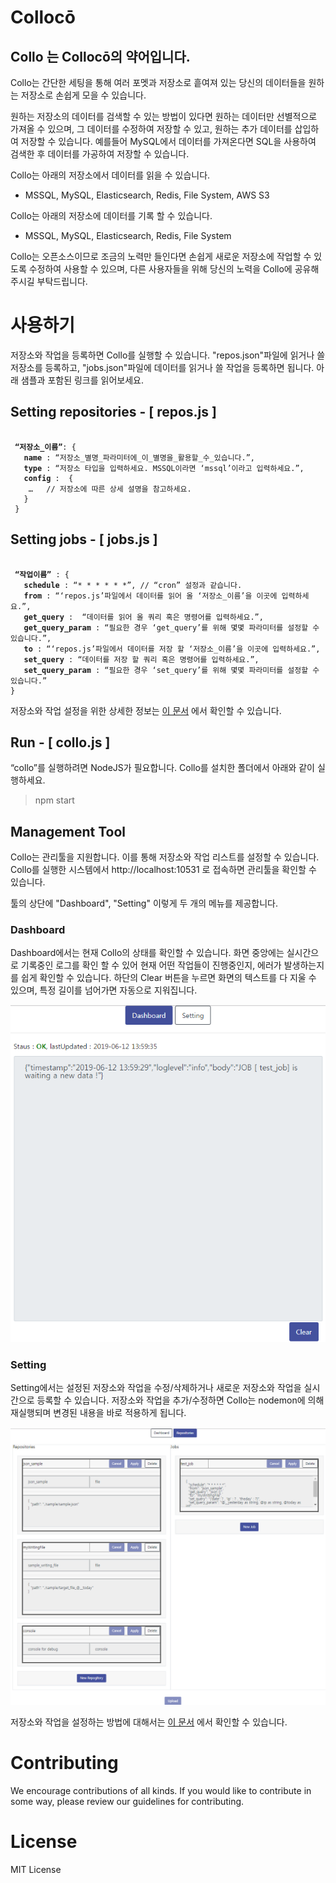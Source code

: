 # Collocō

## Collo 는 Collocō의 약어입니다.


Collo는 간단한 세팅을 통해 여러 포멧과 저장소로 흩여져 있는 당신의 데이터들을 원하는 저장소로 손쉽게 모을 수 있습니다.

원하는 저장소의 데이터를 검색할 수 있는 방법이 있다면 원하는 데이터만 선별적으로 가져올 수 있으며, 그 데이터를 수정하여 저장할 수 있고, 원하는 추가 데이터를 삽입하여 저장할 수 있습니다. 예를들어 MySQL에서 데이터를 가져온다면 SQL을 사용하여 검색한 후 데이터를 가공하여 저장할 수 있습니다.

Collo는 아래의 저장소에서 데이터를 읽을 수 있습니다.
 - MSSQL, MySQL, Elasticsearch, Redis, File System, AWS S3

Collo는 아래의 저장소에 데이터를 기록 할 수 있습니다.
- MSSQL, MySQL, Elasticsearch, Redis, File System

Collo는 오픈소스이므로 조금의 노력만 들인다면 손쉽게 새로운 저장소에 작업할 수 있도록 수정하여 사용할 수 있으며, 다른 사용자들을 위해 당신의 노력을 Collo에 공유해주시길 부탁드립니다.

# 사용하기

저장소와 작업을 등록하면 Collo를 실행할 수 있습니다.
"repos.json"파일에 읽거나 쓸 저장소를 등록하고, "jobs.json"파일에 데이터를 읽거나 쓸 작업을 등록하면 됩니다.
아래 샘플과 포함된 링크를 읽어보세요.
 
## Setting repositories - [ repos.js ]

<pre><code>
 <b>“저장소_이름”</b>: {
   <b>name</b> : “저장소_별명_파라미터에_이_별명을_활용할_수_있습니다.”,
   <b>type</b> : “저장소 타입을 입력하세요. MSSQL이라면 ‘mssql’이라고 입력하세요.”,
   <b>config</b> :  { 
    …   // 저장소에 따른 상세 설명을 참고하세요.
   }
 }
</code></pre>

## Setting jobs - [ jobs.js ]

<pre><code>
 <b>“작업이름”</b> : {
   <b>schedule</b> : “* * * * * *”, // “cron” 설정과 같습니다.
   <b>from</b> : “‘repos.js’파일에서 데이터를 읽어 올 ‘저장소_이름’을 이곳에 입력하세요.”,
   <b>get_query</b> :  “데이터를 읽어 올 쿼리 혹은 명령어를 입력하세요.”,
   <b>get_query_param</b> : “필요한 경우 ‘get_query’를 위해 몇몇 파라미터를 설정할 수 있습니다.”,
   <b>to</b> : “‘repos.js’파일에서 데이터를 저장 할 ‘저장소_이름’을 이곳에 입력하세요.”,
   <b>set_query</b> : “데이터를 저장 할 쿼리 혹은 명령어를 입력하세요.”,
   <b>set_query_param</b> : “필요한 경우 ‘set_query’를 위해 몇몇 파라미터를 설정할 수 있습니다.”
}
</code></pre>

저장소와 작업 설정을 위한 상세한 정보는 [이 문서](SETTING.md) 에서 확인할 수 있습니다.

## Run - [ collo.js ]

“collo”를 실행하려면 NodeJS가 필요합니다. Collo를 설치한 폴더에서 아래와 같이 실행하세요.
>  npm start

## Management Tool

Collo는 관리툴을 지원합니다. 이를 통해 저장소와 작업 리스트를 설정할 수 있습니다. Collo를 실행한 시스템에서 http://localhost:10531 로 접속하면 관리툴을 확인할 수 있습니다. 

툴의 상단에 "Dashboard", "Setting" 이렇게 두 개의 메뉴를 제공합니다. 

### Dashboard

Dashboard에서는 현재 Collo의 상태를 확인할 수 있습니다. 
화면 중앙에는 실시간으로 기록중인 로그를 확인 할 수 있어 현재 어떤 작업들이 진행중인지, 에러가 발생하는지를 쉽게 확인할 수 있습니다.
하단의 Clear 버튼을 누르면 화면의 텍스트를 다 지울 수 있으며, 특정 길이를 넘어가면 자동으로 지워집니다. 

![tool-dashboard](/images/tool-dashboard.png)

### Setting

Setting에서는 설정된 저장소와 작업을 수정/삭제하거나 새로운 저장소와 작업을 실시간으로 등록할 수 있습니다. 저장소와 작업을 추가/수정하면 Collo는 nodemon에 의해 재실행되며 변경된 내용을 바로 적용하게 됩니다.

![tool-repo](/images/tool-repo.PNG)

저장소와 작업을 설정하는 방법에 대해서는 [이 문서](SETTING_KR.md) 에서 확인할 수 있습니다.

# Contributing

We encourage contributions of all kinds. If you would like to contribute in some way, please review our guidelines for contributing.

# License

MIT License
